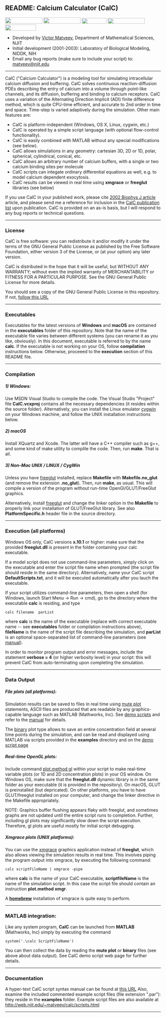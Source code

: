 ## README: Calcium Calculator (CalC)
[<img src="https://web.njit.edu/~matveev/images/Demo_Menu_Button.jpg" width="120" height="20" />](https://web.njit.edu/~matveev/calc/demoScripts.html)
[<img src="https://web.njit.edu/~matveev/images/Scripts_Menu_Button.jpg" width="120" height="20" />](https://web.njit.edu/~matveev/calc/scripts.html)
[<img src="https://web.njit.edu/~matveev/images/Manual_Menu_Button.jpg" width="80" height="18" />](https://web.njit.edu/~matveev/calc/manual.html)
[<img src="https://web.njit.edu/~matveev/images/Pubs_Menu_Button.jpg" width="120" height="18" />](https://web.njit.edu/~matveev/calc/calc_pub.html)
[<img src="https://web.njit.edu/~matveev/images/CalC_Menu_Button.jpg" width="100" height="20" />](https://web.njit.edu/~matveev/calc.html)
- Developed by [Victor Matveev](http://www.victormatveev.org), Department of Mathematical Sciences, NJIT
- Initial development (2001-2003): Laboratory of Biological Modeling, NIDDK, NIH
- Email any bug reports (make sure to include your script) to: matveev@njit.edu
******************************************************************************
CalC ("Calcium Calculator") is a modeling tool for simulating intracellular calcium diffusion and buffering. CalC solves continuous reaction-diffusion PDEs describing the entry of calcium into a volume through point-like channels, and its diffusion, buffering and binding to calcium receptors. CalC uses a variation of the Alternating Direction Implicit (ADI) finite difference method, which is quite CPU-time efficient, and accurate to 2nd order in time and space. Time-step is varied adaptively during the simulation. Other main features are:
- CalC is platform-independent (Windows, OS X, Linux, cygwin, etc.)
- CalC is operated by a simple script language (with optional flow-control functionality).
- CalC is easily combined with MATLAB without any special modifications (see below).
- CalC allows simulations in any geometry: cartesian 3D, 2D or 1D, polar, spherical, cylindrical, conical, etc.
- CalC allows an arbitrary number of calcium buffers, with a single or two calcium binding sites per molecule
- CalC scripts can integate ordinary differential equations as well, e.g. to model calcium dependent exocytosis.
- CalC results can be viewed in real time using **xmgrace** or **freeglut** libraries (see below)

If you use CalC in your published work, please cite [2002 Biophys J article](https://pubmed.ncbi.nlm.nih.gov/12202362/) article, and please send me a reference for inclusion in the [CalC publication list](https://web.njit.edu/~matveev/calc/calc_pub.html) upon publication. CalC is provided on an as-is basis, but I will respond to any bug reports or technical questions.
******************************************************************************
### License
CalC is free software: you can redistribute it and/or modify it under the terms of the GNU General Public License as published by the Free Software Foundation, either version 3 of the License, or (at your option) any later version.

CalC is distributed in the hope that it will be useful, but WITHOUT ANY WARRANTY; without even the implied warranty of MERCHANTABILITY or FITNESS FOR A PARTICULAR PURPOSE.  See the
GNU General Public License for more details.

You should see a copy of the GNU General Public License in this repository.  If not, [follow this URL](<https://www.gnu.org/licenses/>)
******************************************************************************
### Executables

Executables for the latest versions of **Windows** and **macOS** are contained in the **executables** folder of this repository.  Note that the name of the executable file varies between different systems (you can rename it as you like, obviously). In this document, executable is referred to by the name **calc**.  If the executable is not working on your OS, follow **compilation** instructions below. Otherwise, proceeed to the **execution** section of this README file.

******************************************************************************
### Compilation

##### 1) Windows:   

Use MSDN Visual Studio to compile the code. The Visual Studio "Project" file **CalC.vcxproj** contains all the necessary dependencies (it resides within the source folder). Alternatively, you can install the Linux emulator [cygwin](http://www.cygwin.com") on your Windows machine, and follow the UNIX installation instructions below. 

##### 2) macOS

Install XQuartz and Xcode. The latter will have a C++ compiler such as g++, and some kind of make utility to complile the code. Then, run **make**. That is all.
   
##### 3) Non-Mac UNIX / LINUX / CygWin

Unless you have [freeglut](https://freeglut.sourceforge.net/) installed, replace **Makefile** with **Makefile.no_glut** (and remove the extension **.no_glut**). Then, run **make**, as usual. This will compile a version of the program without run-time OpenGl/GLUT/FreeGlut graphics.

Alternatively, install [freeglut](https://freeglut.sourceforge.net/) and change the linker option in the **Makefile** to properly link your installation of GLUT/FreeGlut library. See also **PlatformSpecific.h** header file in the source directory.

******************************************************************************
### Execution (all platforms)

Windows OS only, CalC versions **x.10.1** or higher: make sure that the provided **freeglut.dll** is present in the folder containing your calc executable.

If a model script does not use command-line parameters, simply click on the executable and enter the script file name when prompted (the script file should reside in the same directory). Alternatively, name your CalC script **DefaultScripts.txt**, and it will be executed automatically after you lauch the executable.

If your script utilizes command-line parameters, then open a shell (for Windows, launch Start Menu -> Run -> cmd), go to the directory where the executable **calc** is residing, and type 

    calc filename  parList
 
where **calc** is the name of the executable (replace with correct executable name -- see **executables** folder or compilation instructions above), **fileName** is the name of the script file describing the simulation, and **parList** is an optional space-separated list of command-line parameters (see [manual](http://web.njit.edu/~matveev/calc/manual.html#pars)).

In order to monitor program output and error messages, include the statement **verbose = 4** (or higher verbosity level) in your script: this will prevent CalC from auto-terminating upon completing the simulation.

******************************************************************************
### Data Output

##### File plots (all platforms): 
Simulation results can be saved to files in real time using [mute plot](http://web.njit.edu/~matveev/calc/manual.html#method_mute) statements, ASCII files are produced that are readable by any graphics-capable language such as MATLAB (Mathworks, Inc). See [demo scripts](https://web.njit.edu/~matveev/calc/scripts.html) and refer to the [manual](http://web.njit.edu/~matveev/calc/manual.html#method_mute) for details.

The [binary](http://web.njit.edu/~matveev/calc/manual.html#binary) plot type allows to save an entire concentration field at several time points during the simulation, and can be read and displayed using MATLAB via scripts provided in the **examples** directory and on the [demo script page](https://web.njit.edu/~matveev/calc/demoScripts.html)

#####  Real-time OpenGL plots:

Include command [plot.method gl](https://web.njit.edu/~matveev/calc/manual.html#method_gl) within your script to make real-time variable plots (or 1D and 2D concentration plots) in your OS window. On Windows OS, make sure that the **freeglut.dll** dynamic library is in the same folder as your executable (it is provided in the repository). On macOS, GLUT is preinstalled (but depricated). On other platforms, you have to have GLUT/freeglut installed on your computer, and change the linker directive in the Makefile appropriately.

NOTE: Graphics buffer flushing appears flaky with freeglut, and sometimes graphs are not updated until the entire script runs to completion. Further, including gl plots may significantly slow down the script execution. Therefore, gl plots are useful mostly for initial script debugging. 

#####  Xmgrace plots (UNIX platforms):

You can use the [xmgrace](https://plasma-gate.weizmann.ac.il/Grace/) graphics application instead of **freeglut**, which also allows viewing the simulation results in real time. This involves piping the program output into 
xmgrace, by executing the following command:

    calc scriptFileName | xmgrace -pipe

where **calc** is the name of your CalC executable, **scriptfileName** is the name of the simulation script. In this case the script file should contain an instruction **plot.method xmgr**.

A [**homebrew**](https://formulae.brew.sh/formula/grace) installation of xmgrace is quite easy to perform. 

******************************************************************************
###  MATLAB integration:

Like any system program, **CalC** can be launched from **MATLAB** (Mathworks, Inc) simply by executing the command

    system('.\calc ScriptFileName')
    
You can then collect the data by reading the **mute plot** or **binary** files (see above about data output). See CalC demo script web page for further details.

******************************************************************************
### Documentation

A hyper-text CalC script syntax manual can be found at [this URL](https://web.njit.edu/~matveev/calc/manual.html)
Also, examine the included commented example script files (file extension ".par"): they reside in the **examples** folder. Example script files are also available at http://web.njit.edu/~matveev/calc/scripts.html
******************************************************************************
